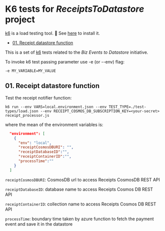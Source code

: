 # K6 tests for _ReceiptsToDatastore_ project

[k6](https://k6.io/) is a load testing tool. 👀 See [here](https://k6.io/docs/get-started/installation/) to install it.

- [01. Receipt datastore function](#01-receipt-datastore-function)

This is a set of [k6](https://k6.io) tests related to the _Biz Events to Datastore_ initiative.

To invoke k6 test passing parameter use -e (or --env) flag:

```
-e MY_VARIABLE=MY_VALUE
```

## 01. Receipt datastore function

Test the receipt notifier function:

```
k6 run --env VARS=local.environment.json --env TEST_TYPE=./test-types/load.json --env RECEIPT_COSMOS_DB_SUBSCRIPTION_KEY=<your-secret> receipt_processor.js
```

where the mean of the environment variables is:

```json
  "environment": [
    {
      "env": "local",
      "receiptCosmosDBURI": "",
      "receiptDatabaseID":"",
      "receiptContainerID":"",
      "processTime":""
    }
  ]
```

`receiptCosmosDBURI`: CosmosDB url to access Receipts CosmosDB REST API

`receiptDatabaseID`: database name to access Receipts Cosmos DB REST API

`receiptContainerID`: collection name to access Receipts Cosmos DB REST API

`processTime`: boundary time taken by azure function to fetch the payment event and save it in the datastore